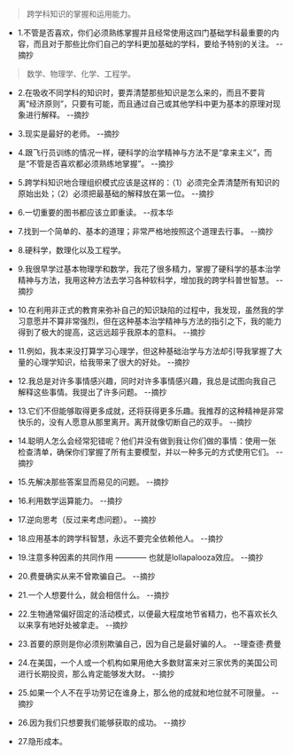>跨学科知识的掌握和运用能力。

- 1.不管是否喜欢，你们必须熟练掌握并且经常使用这四门基础学科最重要的内容，而且对于那些比你们自己的学科更加基础的学科，要给予特别的关注。 --摘抄

>数学、物理学、化学、工程学。

- 2.在吸收不同学科的知识时，要弄清楚那些知识是怎么来的，而且不要背离“经济原则”，只要有可能，而且通过自己或其他学科中更为基本的原理对现象进行解释。 --摘抄

- 3.现实是最好的老师。 --摘抄

- 4.跟飞行员训练的情况一样，硬科学的治学精神与方法不是“拿来主义”，而是“不管是否喜欢都必须熟练地掌握”。 --摘抄

- 5.跨学科知识地合理组织模式应该是这样的：（1）必须完全弄清楚所有知识的原始出处；（2）必须把最基础的解释放在第一位。 --摘抄

- 6.一切重要的图书都应该立即重读。 --叔本华

- 7.找到一个简单的、基本的道理；非常严格地按照这个道理去行事。 --摘抄

- 8.硬科学，数理化以及工程学。

- 9.我很早学过基本物理学和数学，我花了很多精力，掌握了硬科学的基本治学精神与方法，我用这种方法去学习各种软科学，增加我的跨学科普世智慧。 --摘抄

- 10.在利用非正式的教育来弥补自己的知识缺陷的过程中，我发现，虽然我的学习意愿并不算非常强烈，但在这种基本治学精神与方法的指引之下，我的能力得到了极大的提高，这远远超乎我原本的意料。 --摘抄

- 11.例如，我本来没打算学习心理学，但这种基础治学与方法却引导我掌握了大量的心理学知识，给我带来了很大的好处。 --摘抄

- 12.我总是对许多事情感兴趣，同时对许多事情感兴趣，我总是试图向我自己解释这些事情。我提出了许多问题。 --摘抄

- 13.它们不但能够取得更多成就，还将获得更多乐趣。我推荐的这种精神是非常快乐的，没有人愿意从那里离开。离开就像切断自己的双手。 --摘抄

- 14.聪明人怎么会经常犯错呢？他们并没有做到我让你们做的事情：使用一张检查清单，确保你们掌握了所有主要模型，并以一种多元的方式使用它们。 --摘抄

- 15.先解决那些答案显而易见的问题。 --摘抄

- 16.利用数学运算能力。 --摘抄

- 17.逆向思考（反过来考虑问题）。 --摘抄

- 18.应用基本的跨学科智慧，永远不要完全依赖他人。 --摘抄

- 19.注意多种因素的共同作用 ———— 也就是lollapalooza效应。 --摘抄

- 20.费曼确实从来不曾欺骗自己。 --摘抄

- 21.一个人想要什么，就会相信什么。 --摘抄

- 22.生物通常偏好固定的活动模式，以便最大程度地节省精力，也不喜欢长久以来享有地好处被拿走。 --摘抄

- 23.首要的原则是你必须别欺骗自己，因为自己是最好骗的人。 --理查德·费曼

- 24.在美国，一个人或一个机构如果用绝大多数财富来对三家优秀的美国公司进行长期投资，那么肯定能够发大财。 --摘抄

- 25.如果一个人不在乎功劳记在谁身上，那么他的成就和地位就不可限量。 --摘抄

- 26.因为我们只想要我们能够获取的成功。 --摘抄

- 27.隐形成本。
